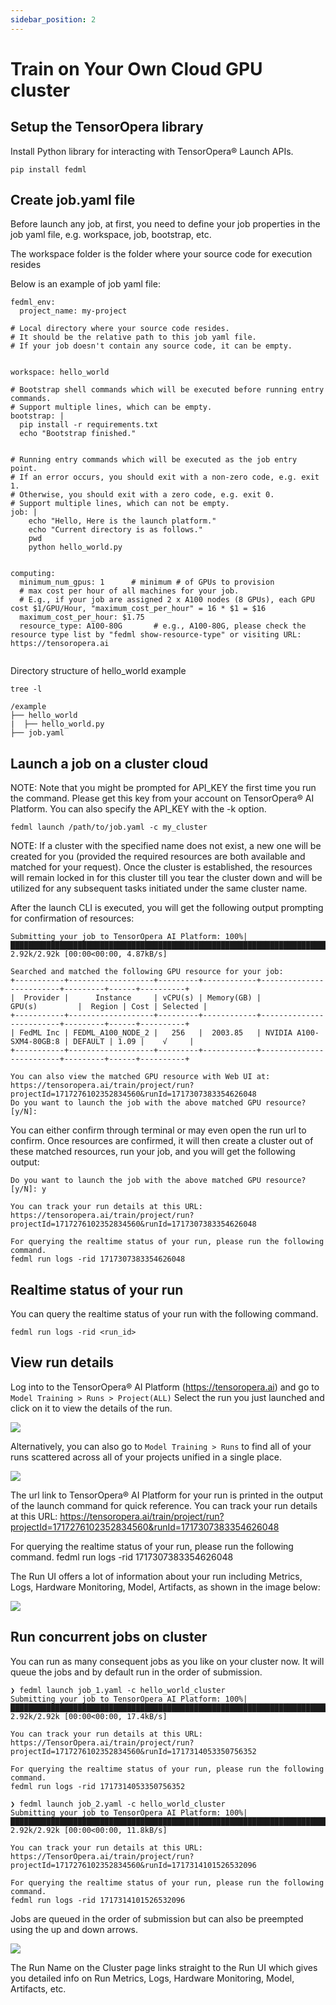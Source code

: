 ```yaml
---
sidebar_position: 2
---
```


# Train on Your Own Cloud GPU cluster

## Setup the TensorOpera library

Install Python library for interacting with TensorOpera® Launch APIs.
```
pip install fedml
```

## Create job.yaml file

Before launch any job, at first, you need to define your job properties in the job yaml file, e.g. workspace, job, bootstrap, etc.

The workspace folder is the folder where your source code for execution resides

Below is an example of job yaml file:

```
fedml_env:
  project_name: my-project
  
# Local directory where your source code resides.
# It should be the relative path to this job yaml file.
# If your job doesn't contain any source code, it can be empty.


workspace: hello_world

# Bootstrap shell commands which will be executed before running entry commands.
# Support multiple lines, which can be empty.
bootstrap: |
  pip install -r requirements.txt
  echo "Bootstrap finished."


# Running entry commands which will be executed as the job entry point.
# If an error occurs, you should exit with a non-zero code, e.g. exit 1.
# Otherwise, you should exit with a zero code, e.g. exit 0.
# Support multiple lines, which can not be empty.
job: |
    echo "Hello, Here is the launch platform."
    echo "Current directory is as follows."
    pwd
    python hello_world.py
  

computing:
  minimum_num_gpus: 1      # minimum # of GPUs to provision
  # max cost per hour of all machines for your job.
  # E.g., if your job are assigned 2 x A100 nodes (8 GPUs), each GPU cost $1/GPU/Hour, "maximum_cost_per_hour" = 16 * $1 = $16
  maximum_cost_per_hour: $1.75
  resource_type: A100-80G       # e.g., A100-80G, please check the resource type list by "fedml show-resource-type" or visiting URL: https://tensoropera.ai
  
```

Directory structure of hello_world example
```
tree -l

/example
├── hello_world
|  ├── hello_world.py
├── job.yaml
```

## Launch a job on a cluster cloud

NOTE: Note that you might be prompted for API_KEY the first time you run the command. Please get this key from your account on TensorOpera® AI Platform. You can also specify the API_KEY with the -k option.

```
fedml launch /path/to/job.yaml -c my_cluster
```

NOTE: If a cluster with the specified name does not exist, a new one will be created for you (provided the required resources are both available and matched for your request). Once the cluster is established, the resources will remain locked in for this cluster till you tear the cluster down and will be utilized for any subsequent tasks initiated under the same cluster name.

After the launch CLI is executed, you will get the following output prompting for confirmation of resources:

```
Submitting your job to TensorOpera AI Platform: 100%|██████████████████████████████████████████████████████████████████████████████████████████████████████████████████████████████████████████████████████████| 2.92k/2.92k [00:00<00:00, 4.87kB/s]

Searched and matched the following GPU resource for your job:
+-----------+-------------------+---------+------------+-------------------------+---------+------+----------+
|  Provider |      Instance     | vCPU(s) | Memory(GB) |          GPU(s)         |  Region | Cost | Selected |
+-----------+-------------------+---------+------------+-------------------------+---------+------+----------+
| FedML Inc | FEDML_A100_NODE_2 |   256   |  2003.85   | NVIDIA A100-SXM4-80GB:8 | DEFAULT | 1.09 |    √     |
+-----------+-------------------+---------+------------+-------------------------+---------+------+----------+

You can also view the matched GPU resource with Web UI at:
https://tensoropera.ai/train/project/run?projectId=1717276102352834560&runId=1717307383354626048
Do you want to launch the job with the above matched GPU resource? [y/N]:
```

You can either confirm through terminal or may even open the run url to confirm. Once resources are confirmed, it will then create a cluster out of these matched resources, run your job, and you will get the following output:

```
Do you want to launch the job with the above matched GPU resource? [y/N]: y

You can track your run details at this URL:
https://tensoropera.ai/train/project/run?projectId=1717276102352834560&runId=1717307383354626048

For querying the realtime status of your run, please run the following command.
fedml run logs -rid 1717307383354626048
```

## Realtime status of your run

You can query the realtime status of your run with the following command.
```
fedml run logs -rid <run_id>
```

## View run details
Log into to the TensorOpera® AI Platform (https://tensoropera.ai) and go to `Model Training > Runs > Project(ALL)` Select the run you just launched and click on it to view the details of the run.

![](./static/image/train_on_your_cloud_gpu_cluster/1_my_project.png)

Alternatively, you can also go to `Model Training > Runs` to find all of your runs scattered across all of your projects unified in a single place.

![ ](./static/image/train_on_your_cloud_gpu_cluster/2_my_runs.png)

The url link to TensorOpera® AI Platform for your run is printed in the output of the launch command for quick reference.
You can track your run details at this URL:
https://tensoropera.ai/train/project/run?projectId=1717276102352834560&runId=1717307383354626048

For querying the realtime status of your run, please run the following command.
fedml run logs -rid 1717307383354626048

The Run UI offers a lot of information about your run including Metrics, Logs, Hardware Monitoring, Model, Artifacts, as shown in the image below:

![ ](./static/image/train_on_your_cloud_gpu_cluster/3_run_ui.png)

## Run concurrent jobs on cluster

You can run as many consequent jobs as you like on your cluster now. It will queue the jobs and by default run in the order of submission.

```
❯ fedml launch job_1.yaml -c hello_world_cluster
Submitting your job to TensorOpera AI Platform: 100%|██████████████████████████████████████████████████████████████████████████████████████████████████████████████████████████████████████████████████████████| 2.92k/2.92k [00:00<00:00, 17.4kB/s]

You can track your run details at this URL:
https://TensorOpera.ai/train/project/run?projectId=1717276102352834560&runId=1717314053350756352

For querying the realtime status of your run, please run the following command.
fedml run logs -rid 1717314053350756352
```

```
❯ fedml launch job_2.yaml -c hello_world_cluster
Submitting your job to TensorOpera AI Platform: 100%|██████████████████████████████████████████████████████████████████████████████████████████████████████████████████████████████████████████████████████████| 2.92k/2.92k [00:00<00:00, 11.8kB/s]

You can track your run details at this URL:
https://TensorOpera.ai/train/project/run?projectId=1717276102352834560&runId=1717314101526532096

For querying the realtime status of your run, please run the following command.
fedml run logs -rid 1717314101526532096
```

Jobs are queued in the order of submission but can also be preempted using the up and down arrows.

![ ](./static/image/train_on_your_cloud_gpu_cluster/4_my_clusters.png)

The Run Name on the Cluster page links straight to the Run UI which gives you detailed info on Run Metrics, Logs, Hardware Monitoring, Model, Artifacts, etc.